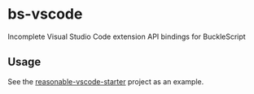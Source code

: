# bs-vscode

Incomplete Visual Studio Code extension API bindings for BuckleScript

## Usage

See the [reasonable-vscode-starter](https://github.com/glennsl/reasonable-vscode-starter) project as an example.
